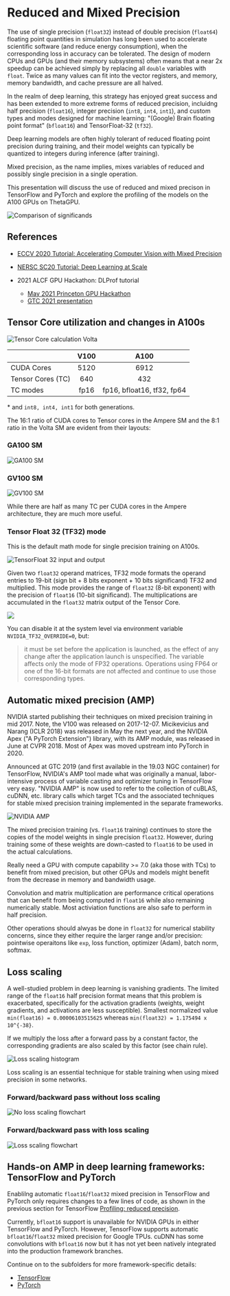 # Reduced and Mixed Precision

The use of single precision (`float32`) instead of double precision (`float64`) floating
point quantities in simulation has long been used to accelerate scientific software (and
reduce energy consumption), when the corresponding loss in accuracy can be tolerated. The
design of modern CPUs and GPUs (and their memory subsystems) often means that a near 2x
speedup can be achieved simply by replacing all `double` variables with `float`.
Twice as many values can fit into the vector registers, and memory, memory bandwidth, and
cache pressure are all halved.
<!-- FPU add, multiply, ... should be roughly the same for single and double precision
in x86-64
https://stackoverflow.com/questions/4584637/double-or-float-which-is-faster
https://stackoverflow.com/questions/3426165/is-using-double-faster-than-float
-->

In the realm of deep learning, this strategy has enjoyed great success and has been
extended to more extreme forms of reduced precision, incluidng half precision (`float16`),
integer precision (`int8`, `int4`, `int1`), and custom types and modes designed for
machine learning: "(Google) Brain floating point format" (`bfloat16`) and TensorFloat-32
(`tf32`).

<!-- TensorFloat-32 is not really a floating point format or type, but rather a Tensor 
Core mode. See 2020 talk by Dusan Stosic -->

Deep learning models are often highly tolerant of reduced floating point precision during
training, and their model weights can typically be quantized to integers during inference
(after training).

Mixed precision, as the name implies, mixes variables of reduced and possibly single
precision in a single operation.

This presentation will discuss the use of reduced and mixed precison in TensorFlow and
PyTorch and explore the profiling of the models on the A100 GPUs on ThetaGPU.

![Comparison of significands](images/fp32_tf32_fp16_bfloat16.png)


## References

- [ECCV 2020 Tutorial: Accelerating Computer Vision with Mixed Precision](https://nvlabs.github.io/eccv2020-mixed-precision-tutorial/)

- [NERSC SC20 Tutorial: Deep Learning at
  Scale](https://github.com/NERSC/sc20-dl-tutorial#enabling-mixed-precision-training)

- 2021 ALCF GPU Hackathon: DLProf tutorial
  - [May 2021 Princeton GPU Hackathon](https://tigress-web.princeton.edu/~jdh4/how_to_profile_with_dlprof_may_2021.pdf)
  - [GTC 2021 presentation](https://gtc21.event.nvidia.com/media/Deep%20Learning%20Performance%20Optimization%20with%20Profiling%20Tools%20%5BS31228%5D/1_o8wx0hso)
  
## Tensor Core utilization and changes in A100s

![Tensor Core calculation Volta](images/Tensor-Core-Matrix-Volta.png)
<!-- KGF: certain dims need to be a multiple of 8 to be TC-compatible; but does the A100 TC look different in this picture?
 Why 8, when the matrices are 4x4? -->

|| V100  | A100 |
|-------|:-------------:|:-------------:|
| CUDA Cores | 5120  | 6912  |
| Tensor Cores (TC) | 640  | 432  |
| TC modes | fp16 | fp16, bfloat16, tf32, fp64 | 

\* and `int8, int4, int1` for both generations. 

The 16:1 ratio of CUDA cores to Tensor cores in the Ampere SM and the 8:1 ratio in the
Volta SM are evident from their layouts:

### GA100 SM
![GA100 SM](./images/ga100-sm.png)

### GV100 SM
![GV100 SM](./images/gv100-sm.png)

While there are half as many TC per CUDA cores in the Ampere architecture, they are much
more useful. 


### Tensor Float 32 (TF32) mode
This is the default math mode for single precision training on A100s.

![TensorFloat 32 input and output](./images/tf32-mode.png)

Given two `float32` operand matrices, TF32 mode formats the operand entries to 19-bit
(sign bit + 8 bits exponent + 10 bits significand) TF32 and multiplied.  This mode
provides the range of `float32` (8-bit exponent) with the precision of `float16` (10-bit
significand). The multiplications are accumulated in the `float32` matrix output of the
Tensor Core. 

![](images/two-modes-of-operation-on-ampere-tensor-cores.png)

<!-- The tensor cores will receive IEEE 754 FP32 numbers.
The tensor cores will convert the FP32 numbers into TF32 by reducing the mantissa to 10-bits.
The multiply step will be performed in TF32.
The accumulate step will be performed in standard FP32, resulting in an IEEE 754 FP32
tensor output.
-->

You can disable it at the system level via environment variable `NVIDIA_TF32_OVERRIDE=0`, 
but:
> it must be set before the application is launched, as the effect of any change after the
application launch is unspecified. The variable affects only the mode of FP32
operations. Operations using FP64 or one of the 16-bit formats are not affected and
continue to use those corresponding types.

## Automatic mixed precision (AMP)

NVIDIA started publishing their techniques on mixed precision training in mid 2017. Note,
the V100 was released on 2017-12-07. Micikevicius and Narang (ICLR 2018) was released in
May the next year, and the NVIDIA Apex ("A PyTorch Extension") library, with its AMP module, was released in June
at CVPR 2018. Most of Apex was moved upstream into PyTorch in 2020. 
<!-- https://developer.nvidia.com/blog/mixed-precision-training-deep-neural-networks/ -->
<!-- https://developer.nvidia.com/blog/apex-pytorch-easy-mixed-precision-training/ -->

Announced at GTC 2019 (and first available in the 19.03 NGC container) for TensorFlow,
NVIDIA's AMP tool made what was originally a manual, labor-intensive process of variable
casting and optimizer tuning in TensorFlow very easy. "NVIDIA AMP" is now used to refer to
the collection of cuBLAS, cuDNN, etc. library calls which target TCs and the associated
techniques for stable mixed precision training implemented in the separate frameworks. 
<!-- i.e. it is not an actual standalone library -->

![NVIDIA AMP](images/nvidia-amp-hierarchy.png)

The mixed precision training (vs. `float16` training) continues to store the copies of the
model weights in single precision `float32`. However, during training some of these
weights are down-casted to `float16` to be used in the actual calculations. 

Really need a GPU with compute capability >= 7.0 (aka those with TCs) to benefit from
mixed precision, but other GPUs and models might benefit from the decrease in memory
and bandwidth usage. 

<!--  Computations are done in float16 for performance, but variables must be kept in float32 for numeric stability. -->
Convolution and matrix multiplication are performance critical operations that can benefit
from being computed in `float16` while also remaining numerically stable. Most
activiation functions are also safe to perform in half precision.

Other operations should alwyas be done in `float32` for numerical stability concerns,
since they either require the larger range and/or precision: pointwise operaitons like
`exp`, loss function, optimizer (Adam), batch norm, softmax. 

<!-- ### Gradient clipping -->


## Loss scaling

A well-studied problem in deep learning is vanishing gradients. The limited range of the
`float16` half precision format means that this problem is exacerbated, specifically for
the activation gradients (weights, weight gradients, and activations are less
susceptible). Smallest normalized value `min(float16) = 0.00006103515625` whereas
`min(float32) = 1.175494 x 10^{-38}`. 
<!-- 2^-14 for float16, but can represent down to 2^-24 denormalized -->
<!--- is that the correct explanation? a bit more complicated in mixed precision; are the -->
<!--grads stored in float16??? multiplied by small learning rate -->
<!-- https://towardsdatascience.com/understanding-mixed-precision-training-4b246679c7c4 -->


If we multiply the loss after a forward pass by a constant factor, the corresponding
gradients are also scaled by this factor (see chain rule).

![Loss scaling histogram](./images/loss-scaling.png)

Loss scaling is an essential technique for stable training when using mixed precision in
some networks.

### Forward/backward pass without loss scaling

![No loss scaling flowchart](./images/no_loss_scaling_flowchart.png)

### Forward/backward pass with loss scaling

![Loss scaling flowchart](./images/loss_scaling_flowchart.png)

## Hands-on AMP in deep learning frameworks: TensorFlow and PyTorch

Enablilng automatic `float16`/`float32` mixed precision in TensorFlow and PyTorch only
requires changes to a few lines of code, as shown in the previous section for TensorFlow
[Profiling: reduced precision](../09_profiling_frameworks/README.md).

Currently, `bfloat16` support is unavailable for NVIDIA GPUs in either TensorFlow and
PyTorch. However, TensorFlow supports automatic `bfloat16`/`float32` mixed precision for
Google TPUs. cuDNN has some convolutions with `bfloat16` now but it has not yet been
natively integrated into the production framework branches.

Continue on to the subfolders for more framework-specific details:
- [TensorFlow](./TensorFlow/README.md)
- [PyTorch](./PyTorch/README.md)

